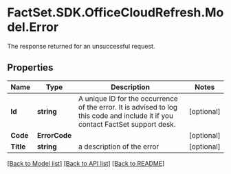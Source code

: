 # FactSet.SDK.OfficeCloudRefresh.Model.Error
The response returned for an unsuccessful request.

## Properties

Name | Type | Description | Notes
------------ | ------------- | ------------- | -------------
**Id** | **string** | A unique ID for the occurrence of the error. It is advised to log this code and include it if you contact FactSet support desk. | [optional] 
**Code** | **ErrorCode** |  | [optional] 
**Title** | **string** | a description of the error | [optional] 

[[Back to Model list]](../README.md#documentation-for-models) [[Back to API list]](../README.md#documentation-for-api-endpoints) [[Back to README]](../README.md)


